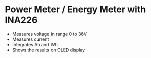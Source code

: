 # Power Meter / Energy Meter with INA226

- Measures voltage in range 0 to 36V
- Measures current
- Integrates Ah and Wh
- Shows the results on OLED display
